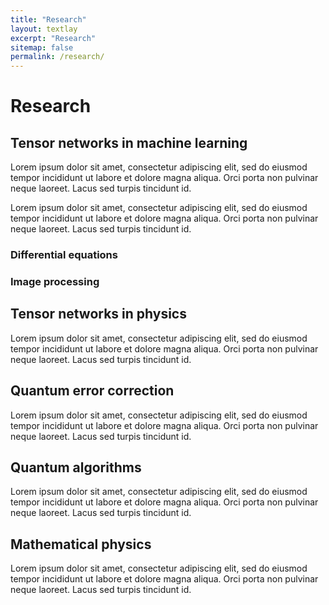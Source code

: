 ```yaml
---
title: "Research"
layout: textlay
excerpt: "Research"
sitemap: false
permalink: /research/
---
```


# Research

## Tensor networks in machine learning

Lorem ipsum dolor sit amet, consectetur adipiscing elit, sed do eiusmod tempor incididunt ut labore et dolore magna aliqua. Orci porta non pulvinar neque laoreet. Lacus sed turpis tincidunt id.

Lorem ipsum dolor sit amet, consectetur adipiscing elit, sed do eiusmod tempor incididunt ut labore et dolore magna aliqua. Orci porta non pulvinar neque laoreet. Lacus sed turpis tincidunt id.

### Differential equations

### Image processing

## Tensor networks in physics

Lorem ipsum dolor sit amet, consectetur adipiscing elit, sed do eiusmod tempor incididunt ut labore et dolore magna aliqua. Orci porta non pulvinar neque laoreet. Lacus sed turpis tincidunt id.

## Quantum error correction

Lorem ipsum dolor sit amet, consectetur adipiscing elit, sed do eiusmod tempor incididunt ut labore et dolore magna aliqua. Orci porta non pulvinar neque laoreet. Lacus sed turpis tincidunt id.

## Quantum algorithms

Lorem ipsum dolor sit amet, consectetur adipiscing elit, sed do eiusmod tempor incididunt ut labore et dolore magna aliqua. Orci porta non pulvinar neque laoreet. Lacus sed turpis tincidunt id.

## Mathematical physics

Lorem ipsum dolor sit amet, consectetur adipiscing elit, sed do eiusmod tempor incididunt ut labore et dolore magna aliqua. Orci porta non pulvinar neque laoreet. Lacus sed turpis tincidunt id.
